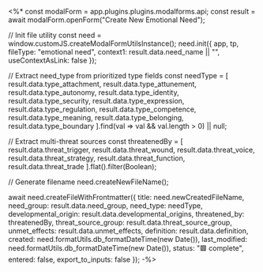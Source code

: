 <%*
const modalForm = app.plugins.plugins.modalforms.api;
const result = await modalForm.openForm("Create New Emotional Need");

// Init file utility
const need = window.customJS.createModalFormUtilsInstance();
need.init({
  app,
  tp,
  fileType: "emotional need",
  context1: result.data.need_name || "",
  useContextAsLink: false
});

// Extract need_type from prioritized type fields
const needType = [
  result.data.type_attachment,
  result.data.type_attunement,
  result.data.type_autonomy,
  result.data.type_identity,
  result.data.type_security,
  result.data.type_expression,
  result.data.type_regulation,
  result.data.type_competence,
  result.data.type_meaning,
  result.data.type_belonging,
  result.data.type_boundary
].find(val => val && val.length > 0) || null;

// Extract multi-threat sources
const threatenedBy = [
  result.data.threat_trigger,
  result.data.threat_wound,
  result.data.threat_voice,
  result.data.threat_strategy,
  result.data.threat_function,
  result.data.threat_trade
].flat().filter(Boolean);

// Generate filename
need.createNewFileName();

await need.createFileWithFrontmatter({
  title: need.newCreatedFileName,
  need_group: result.data.need_group,
  need_type: needType,
  developmental_origin: result.data.developmental_origins,
  threatened_by: threatenedBy,
  threat_source_group: result.data.threat_source_group,
  unmet_effects: result.data.unmet_effects,
  definition: result.data.definition,
  created: need.formatUtils.db_formatDateTime(new Date()),
  last_modified: need.formatUtils.db_formatDateTime(new Date()),
  status: "🟩 complete",
  entered: false,
  export_to_inputs: false
});
-%>
